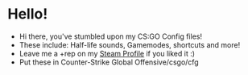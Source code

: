 # Hello!
- Hi there, you've stumbled upon my CS:GO Config files!
- These include: Half-life sounds, Gamemodes, shortcuts and more!
- Leave me a +rep on my [Steam Profile](https://steamcommunity.com/id/limatt/) if you liked it :)
- Put these in Counter-Strike Global Offensive/csgo/cfg

